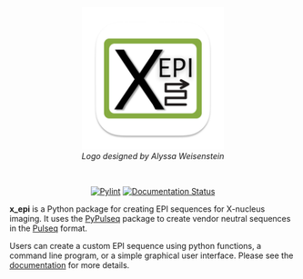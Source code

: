 <div align="center">
      <img src="docs/source/static/x_epi_logo.png" alt="drawing" width="250"/>
</div>
<div align="center">
      <i>Logo designed by Alyssa Weisenstein</i></p>
</div>

&nbsp;

<div align="center">   

[![Pylint](https://github.com/tblazey/x_epi/actions/workflows/pylint.yml/badge.svg)](https://github.com/tblazey/x_epi/actions/workflows/pylint.yml)
[![Documentation Status](https://readthedocs.org/projects/x-epi/badge/?version=latest)](https://x-epi.readthedocs.io/en/latest/?badge=latest)

</div>

**x_epi** is a Python package for creating EPI sequences for X-nucleus imaging. It uses the [PyPulseq](github.com/imr-framework/pypulseq) package to create vendor neutral sequences in the [Pulseq](pulseq.github.io) format. 

Users can create a custom EPI sequence using python functions, a command line program, or a simple graphical user interface. Please see the [documentation](https://x-epi.readthedocs.io) for more details.


      
